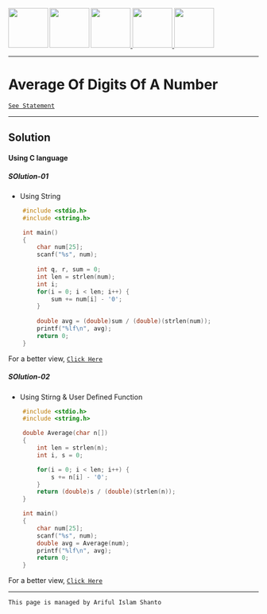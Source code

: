 <a href = "https://shanto-swe029.github.io/programmingnotes"> <img src = "https://shanto-swe029.github.io/newgitphoto/home.png" height = "80" align = "left"> </a>
<a href = "https://shanto-swe029.github.io/programmingnotes"> <img src = "https://shanto-swe029.github.io/newgitphoto/programmingnotes.png" height = "80" align = "left"> </a>
<a href = "https://shanto-swe029.github.io/mathematicsnotes"> <img src = "https://shanto-swe029.github.io/newgitphoto/mathematicsnotes.png" height = "80"> </a>
<a href = "https://shanto-swe029.github.io/programmingproblems"> <img src = "https://shanto-swe029.github.io/newgitphoto/programmingproblems.png" height = "80"> </a>
<a href = "https://shanto-swe029.github.io/must-do-math-cp/home"> <img src = "https://shanto-swe029.github.io/newgitphoto/mustdomathforcp.png" height = "80"> </a>

***


# Average Of Digits Of A Number

[`See Statement`](https://shanto-swe029.github.io/programmingproblem/averageofdigits/statement)

***

## Solution

#### Using C language

##### SOlution-01
- Using String

```c
    #include <stdio.h>
    #include <string.h>

    int main()
    {
        char num[25];
        scanf("%s", num);
        
        int q, r, sum = 0;
        int len = strlen(num);
        int i;
        for(i = 0; i < len; i++) {
            sum += num[i] - '0';
        }
        
        double avg = (double)sum / (double)(strlen(num));
        printf("%lf\n", avg);
        return 0;
    }
```

For a better view, [`Click Here`](https://pastebin.com/3A6bx5XC)

##### SOlution-02
- Using Stirng & User Defined Function

```c
    #include <stdio.h>
    #include <string.h>

    double Average(char n[])
    {
        int len = strlen(n);
        int i, s = 0;

        for(i = 0; i < len; i++) {
            s += n[i] - '0';
        }
        return (double)s / (double)(strlen(n));
    }

    int main()
    {
        char num[25];
        scanf("%s", num);
        double avg = Average(num);
        printf("%lf\n", avg);
        return 0;
    }
```

For a better view, [`Click Here`](https://pastebin.com/WGzDycxw)

***

`This page is managed by Ariful Islam Shanto`











